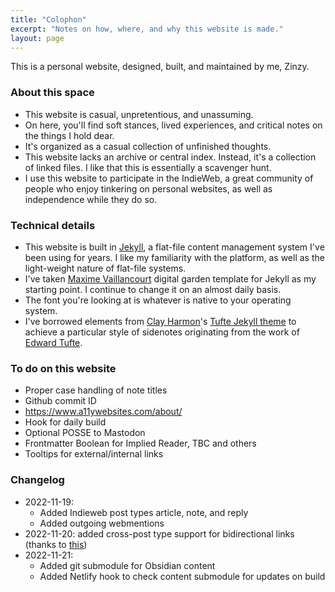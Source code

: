 ```yaml
---
title: "Colophon"
excerpt: "Notes on how, where, and why this website is made."
layout: page
---
```

This is a personal website, designed, built, and maintained by me, Zinzy.

### About this space
- This website is casual, unpretentious, and unassuming.
- On here, you'll find soft stances, lived experiences, and critical notes on the things I hold dear. 
- It's organized as a casual collection of unfinished thoughts.
- This website lacks an archive or central index. Instead, it's a collection of linked files. I like that this is essentially a scavenger hunt.
- I use this website to participate in the IndieWeb, a great community of people who enjoy tinkering on personal websites, as well as independence while they do so.

### Technical details
- This website is built in [Jekyll](https://jekyllrb.com/), a flat-file content management system I've been using for years. I like my familiarity with the platform, as well as the light-weight nature of flat-file systems.
- I've taken [Maxime Vaillancourt](https://github.com/maximevaillancourt/digital-garden-jekyll-template) digital garden template for Jekyll as my starting point. I continue to change it on an almost daily basis.
- The font you're looking at is whatever is native to your operating system.
- I've borrowed elements from [Clay Harmon](https://www.clayharmon.com/)'s [Tufte Jekyll theme](https://github.com/clayh53/tufte-jekyll/tree/4bee109052ce50ac97f03efd41d4988a43f4a456) to achieve a particular style of sidenotes originating from the work of [Edward Tufte](https://en.wikipedia.org/wiki/Edward_Tufte).

### To do on this website
- Proper case handling of note titles
- Github commit ID
- https://www.a11ywebsites.com/about/
- Hook for daily build
- Optional POSSE to Mastodon
- Frontmatter Boolean for Implied Reader, TBC and others
- Tooltips for external/internal links


### Changelog
- 2022-11-19:
	- Added Indieweb post types article, note, and reply
	- Added outgoing webmentions
- 2022-11-20: added cross-post type support for bidirectional links (thanks to [this](https://github.com/florhizome/digital-garden-jekyll-template/commit/5ac71e7dd1d45bead5784936ca854ef62ba50437))
- 2022-11-21:
	- Added git submodule for Obsidian content
	- Added Netlify hook to check content submodule for updates on build